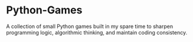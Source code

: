 # Python-Games
A collection of small Python games built in my spare time to sharpen programming logic, algorithmic thinking, and maintain coding consistency.
